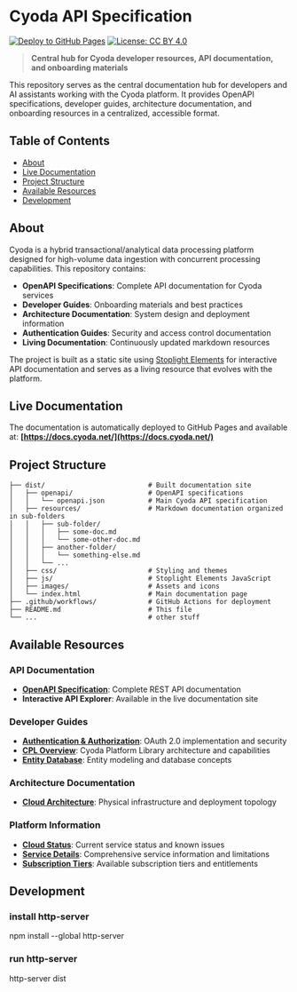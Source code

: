 # Cyoda API Specification

[![Deploy to GitHub Pages](https://github.com/Cyoda-platform/api-specification/actions/workflows/static.yml/badge.svg)](https://github.com/Cyoda-platform/api-specification/actions/workflows/static.yml)
[![License: CC BY 4.0](https://img.shields.io/badge/License-CC%20BY%204.0-lightgrey.svg)](https://creativecommons.org/licenses/by/4.0/)

> **Central hub for Cyoda developer resources, API documentation, and onboarding materials**

This repository serves as the central documentation hub for developers and AI assistants working with the Cyoda platform. It provides OpenAPI specifications, developer guides, architecture documentation, and onboarding resources in a centralized, accessible format.

## Table of Contents

- [About](#about)
- [Live Documentation](#live-documentation)
- [Project Structure](#project-structure)
- [Available Resources](#available-resources)
- [Development](#development)

## About

Cyoda is a hybrid transactional/analytical data processing platform designed for high-volume data ingestion with concurrent processing capabilities. This repository contains:

- **OpenAPI Specifications**: Complete API documentation for Cyoda services
- **Developer Guides**: Onboarding materials and best practices
- **Architecture Documentation**: System design and deployment information
- **Authentication Guides**: Security and access control documentation
- **Living Documentation**: Continuously updated markdown resources

The project is built as a static site using [Stoplight Elements](https://stoplight.io/open-source/elements) for interactive API documentation and serves as a living resource that evolves with the platform.

## Live Documentation

The documentation is automatically deployed to GitHub Pages and available at:
**[https://docs.cyoda.net/](https://docs.cyoda.net/)**

## Project Structure

```
├── dist/                          # Built documentation site
│   ├── openapi/                   # OpenAPI specifications
│   │   └── openapi.json           # Main Cyoda API specification
│   ├── resources/                 # Markdown documentation organized in sub-folders
│   │   ├── sub-folder/           
│   │   │   ├── some-doc.md
│   │   │   └── some-other-doc.md
│   │   ├── another-folder/          
│   │   │   └── something-else.md
│   │   └── ...
│   ├── css/                       # Styling and themes
│   ├── js/                        # Stoplight Elements JavaScript
│   ├── images/                    # Assets and icons
│   └── index.html                 # Main documentation page
├── .github/workflows/             # GitHub Actions for deployment
├── README.md                      # This file
└── ...                            # other stuff
```

## Available Resources

### API Documentation
- **[OpenAPI Specification](dist/openapi/openapi.json)**: Complete REST API documentation
- **Interactive API Explorer**: Available in the live documentation site

### Developer Guides
- **[Authentication & Authorization](dist/resources/guides/authentication-authorization.md)**: OAuth 2.0 implementation and security
- **[CPL Overview](dist/resources/guides/cpl-overview.md)**: Cyoda Platform Library architecture and capabilities
- **[Entity Database](dist/resources/guides/cyoda-entity-database.md)**: Entity modeling and database concepts

### Architecture Documentation
- **[Cloud Architecture](dist/resources/architecture/cyoda-cloud-architecture.md)**: Physical infrastructure and deployment topology

### Platform Information
- **[Cloud Status](dist/resources/platform/cyoda-cloud-status.md)**: Current service status and known issues
- **[Service Details](dist/resources/platform/cloud-service-details.md)**: Comprehensive service information and limitations
- **[Subscription Tiers](dist/resources/platform/entitlements.md)**: Available subscription tiers and entitlements


## Development
### install http-server
npm install --global http-server

### run http-server
http-server dist

